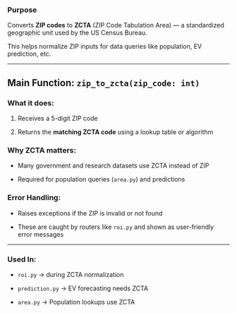 ### Purpose

Converts **ZIP codes** to **ZCTA** (ZIP Code Tabulation Area) — a standardized geographic unit used by the US Census Bureau.

This helps normalize ZIP inputs for data queries like population, EV prediction, etc.

---

## Main Function: `zip_to_zcta(zip_code: int)`

### What it does:

1. Receives a 5-digit ZIP code

2. Returns the **matching ZCTA code** using a lookup table or algorithm

### Why ZCTA matters:

- Many government and research datasets use ZCTA instead of ZIP

- Required for population queries (`area.py`) and predictions

### Error Handling:

- Raises exceptions if the ZIP is invalid or not found

- These are caught by routers like `roi.py` and shown as user-friendly error messages

---

### Used In:

- `roi.py` → during ZCTA normalization

- `prediction.py` → EV forecasting needs ZCTA

- `area.py` → Population lookups use ZCTA